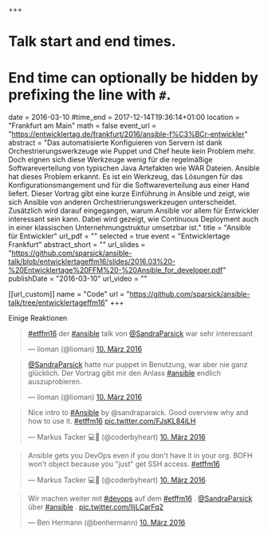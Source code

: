 +++
# Talk start and end times.
# End time can optionally be hidden by prefixing the line with `#`.
date = 2016-03-10
#time_end = 2017-12-14T19:36:14+01:00
location = "Frankfurt am Main"
math = false
event_url = "https://entwicklertag.de/frankfurt/2016/ansible-f%C3%BCr-entwickler"
abstract = "Das automatisierte Konfiguieren von Servern ist dank Orchestrierungswerkzeuge wie Puppet und Chef heute kein Problem mehr. Doch eignen sich diese Werkzeuge wenig für die regelmäßige Softwareverteilung von typischen Java Artefakten wie WAR Dateien. Ansible hat dieses Problem erkannt. Es ist ein Werkzeug, das Lösungen für das Konfigurationsmangement und für die Softwareverteilung aus einer Hand liefert. Dieser Vortrag gibt eine kurze Einführung in Ansible und zeigt, wie sich Ansible von anderen Orchestrierungswerkzeugen unterscheidet. Zusätzlich wird darauf eingegangen, warum Ansible vor allem für Entwickler interessant sein kann. Dabei wird gezeigt, wie Continuous Deployment auch in einer klassischen Unternehmungstruktur umsetzbar ist."
title = "Ansible für Entwickler"
url_pdf = ""
selected = true
event = "Entwicklertage Frankfurt"
abstract_short = ""
url_slides = "https://github.com/sparsick/ansible-talk/blob/entwicklertageffm16/slides/2016.03%20-%20Entwicklertage%20FFM%20-%20Ansible_for_developer.pdf"
publishDate = "2016-03-10"
url_video = ""

[[url_custom]]
name = "Code"
url = "https://github.com/sparsick/ansible-talk/tree/entwicklertageffm16"
+++

Einige Reaktionen

<blockquote class="twitter-tweet" data-lang="de"><p lang="de" dir="ltr"><a href="https://twitter.com/hashtag/etffm16?src=hash">#etffm16</a> der <a href="https://twitter.com/hashtag/ansible?src=hash">#ansible</a> talk von <a href="https://twitter.com/SandraParsick">@SandraParsick</a> war sehr interessant</p>&mdash; lioman (@lioman) <a href="https://twitter.com/lioman/status/707945179848810497">10. März 2016</a></blockquote>
<script async src="//platform.twitter.com/widgets.js" charset="utf-8"></script>

<blockquote class="twitter-tweet" data-conversation="none" data-lang="de"><p lang="de" dir="ltr"><a href="https://twitter.com/SandraParsick">@SandraParsick</a> hatte nur puppet in Benutzung, war aber nie ganz glücklich. Der Vortrag gibt mir den Anlass <a href="https://twitter.com/hashtag/ansible?src=hash">#ansible</a> endlich auszuprobieren.</p>&mdash; lioman (@lioman) <a href="https://twitter.com/lioman/status/707971133128183809">10. März 2016</a></blockquote>
<script async src="//platform.twitter.com/widgets.js" charset="utf-8"></script>

<blockquote class="twitter-tweet" data-lang="de"><p lang="en" dir="ltr">Nice intro to <a href="https://twitter.com/hashtag/Ansible?src=hash">#Ansible</a> by @sandraparaick. Good overview why and how to use it. <a href="https://twitter.com/hashtag/etffm16?src=hash">#etffm16</a> <a href="https://t.co/FJsKL84iLH">pic.twitter.com/FJsKL84iLH</a></p>&mdash; Markus Tacker 💻👨 (@coderbyheart) <a href="https://twitter.com/coderbyheart/status/707943945280610304">10. März 2016</a></blockquote>
<script async src="//platform.twitter.com/widgets.js" charset="utf-8"></script>

<blockquote class="twitter-tweet" data-lang="de"><p lang="en" dir="ltr">Ansible gets you DevOps even if you don&#39;t have it in your org. BOFH won&#39;t object because you &quot;just&quot; get SSH access. <a href="https://twitter.com/hashtag/etffm16?src=hash">#etffm16</a></p>&mdash; Markus Tacker 💻👨 (@coderbyheart) <a href="https://twitter.com/coderbyheart/status/707942036670976000">10. März 2016</a></blockquote>
<script async src="//platform.twitter.com/widgets.js" charset="utf-8"></script>

<blockquote class="twitter-tweet" data-lang="de"><p lang="de" dir="ltr">Wir machen weiter mit <a href="https://twitter.com/hashtag/devops?src=hash">#devops</a> auf dem <a href="https://twitter.com/hashtag/etffm16?src=hash">#etffm16</a> . <a href="https://twitter.com/SandraParsick">@SandraParsick</a> über <a href="https://twitter.com/hashtag/ansible?src=hash">#ansible</a> . <a href="https://t.co/lljLCarFq2">pic.twitter.com/lljLCarFq2</a></p>&mdash; Ben Hermann (@benhermann) <a href="https://twitter.com/benhermann/status/707933799116627968">10. März 2016</a></blockquote>
<script async src="//platform.twitter.com/widgets.js" charset="utf-8"></script>
